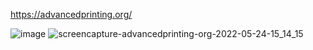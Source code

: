 https://advancedprinting.org/

![image](https://user-images.githubusercontent.com/24215721/170114740-2ec4e9fc-74c8-4b42-a8df-0da323eaaaa9.png)
![screencapture-advancedprinting-org-2022-05-24-15_14_15](https://user-images.githubusercontent.com/24215721/170114418-c8103a56-356d-4e1e-ae46-6ed126e435b0.png)
